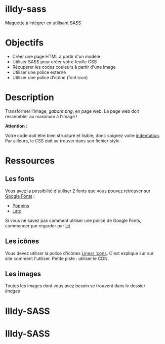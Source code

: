 # illdy-sass
Maquette à intégrer en utilisant SASS
# Objectifs

* Créer une page HTML à partir d'un modèle
* Utiliser SASS pour créer votre feuille CSS
* Récupérer les codes couleurs à partir d'une image
* Utiliser une police externe
* Utiliser une police d'icône (font icon)

# Description

Transformer l'image, *gabarit.png*, en page web. La page web doit ressembler au maximum à l'image !

**Attention :**

Votre code doit être bien structuré et lisible, donc soignez votre [indentation](https://fr.wikipedia.org/wiki/Style_d%27indentation).
Par ailleurs, le CSS doit se trouver dans son fichier style.

# Ressources

## Les fonts

Vous avez la possibilité d'utiliser 2 fonts que vous pouvez retrouver sur [Google Fonts](https://fonts.google.com/) :
* [Poppins](https://fonts.google.com/specimen/Poppins)
* [Lato](https://fonts.google.com/specimen/Lato)

Si vous ne savez pas comment utiliser une police de Google Fonts, commencer par regarder par [ici](https://developers.google.com/fonts/docs/getting_started)


## Les icônes

Vous devez utiliser la police d'icônes [Linear Icons](http://fontawesome.io/). C'est expliqué sur sur site comment l'utiliser.
Petite piste : utiliser le CDN.

## Les images

Toutes les images dont vous avez besoin se trouvent dans le dossier *images*

# Illdy-SASS
# Illdy-SASS

